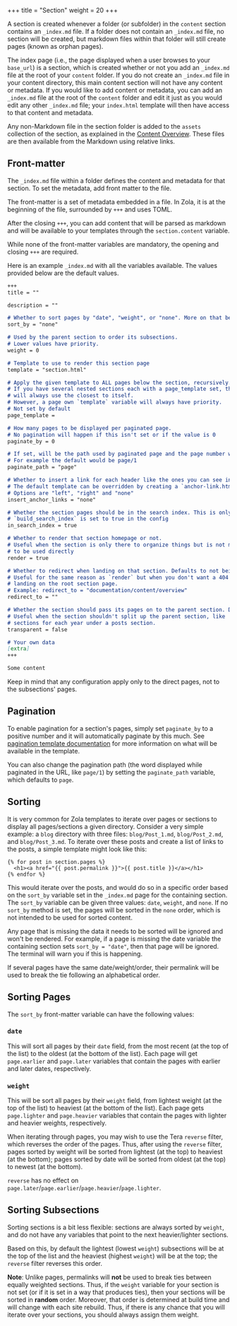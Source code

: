 +++
title = "Section"
weight = 20
+++

A section is created whenever a folder (or subfolder) in the `content` section contains an
`_index.md` file.  If a folder does not contain an `_index.md` file, no section will be
created, but markdown files within that folder will still create pages (known as orphan pages).

The index page (i.e., the page displayed when a user browses to your `base_url`) is a section,
which is created whether or not you add an `_index.md` file at the root of your `content` folder.
If you do not create an `_index.md` file in your content directory, this main content section will
not have any content or metadata.  If you would like to add content or metadata, you can add an
`_index.md` file at the root of the `content` folder and edit it just as you would edit any other
`_index.md` file; your `index.html` template will then have access to that content and metadata.

Any non-Markdown file in the section folder is added to the `assets` collection of the section, as explained in the [Content Overview](@/documentation/content/overview.md#assets-colocation). These files are then available from the Markdown using relative links.

## Front-matter

The `_index.md` file within a folder defines the content and metadata for that section.  To set
the metadata, add front matter to the file.

The front-matter is a set of metadata embedded in a file. In Zola,
it is at the beginning of the file, surrounded by `+++` and uses TOML.

After the closing `+++`, you can add content that will be parsed as markdown and will be available
to your templates through the `section.content` variable.

While none of the front-matter variables are mandatory, the opening and closing `+++` are required.

Here is an example `_index.md` with all the variables available.  The values provided below are the
default values.


```md
+++
title = ""

description = ""

# Whether to sort pages by "date", "weight", or "none". More on that below
sort_by = "none"

# Used by the parent section to order its subsections.
# Lower values have priority.
weight = 0

# Template to use to render this section page
template = "section.html"

# Apply the given template to ALL pages below the section, recursively.
# If you have several nested sections each with a page_template set, the page
# will always use the closest to itself.
# However, a page own `template` variable will always have priority.
# Not set by default
page_template =

# How many pages to be displayed per paginated page.
# No pagination will happen if this isn't set or if the value is 0
paginate_by = 0

# If set, will be the path used by paginated page and the page number will be appended after it.
# For example the default would be page/1
paginate_path = "page"

# Whether to insert a link for each header like the ones you can see in this site if you hover one
# The default template can be overridden by creating a `anchor-link.html` in the `templates` directory
# Options are "left", "right" and "none"
insert_anchor_links = "none"

# Whether the section pages should be in the search index. This is only used if
# `build_search_index` is set to true in the config
in_search_index = true

# Whether to render that section homepage or not.
# Useful when the section is only there to organize things but is not meant
# to be used directly
render = true

# Whether to redirect when landing on that section. Defaults to not being set.
# Useful for the same reason as `render` but when you don't want a 404 when
# landing on the root section page.
# Example: redirect_to = "documentation/content/overview"
redirect_to = ""

# Whether the section should pass its pages on to the parent section. Defaults to `false`.
# Useful when the section shouldn't split up the parent section, like
# sections for each year under a posts section.
transparent = false

# Your own data
[extra]
+++

Some content
```

Keep in mind that any configuration apply only to the direct pages, not to the subsections' pages.

## Pagination

To enable pagination for a section's pages, simply set `paginate_by` to a positive number and it will automatically
paginate by this much. See [pagination template documentation](@/documentation/templates/pagination.md) for more information
on what will be available in the template.

You can also change the pagination path (the word displayed while paginated in the URL, like `page/1`)
by setting the `paginate_path` variable, which defaults to `page`.

## Sorting
It is very common for Zola templates to iterate over pages or sections
to display all pages/sections a given directory.  Consider a very simple
example: a `blog` directory with three files: `blog/Post_1.md`,
`blog/Post_2.md`, and `blog/Post_3.md`.  To iterate over these posts and
create a list of links to the posts, a simple template might look like this:

```j2
{% for post in section.pages %}
  <h1><a href="{{ post.permalink }}">{{ post.title }}</a></h1>
{% endfor %}
```

This would iterate over the posts, and would do so in a specific order
based on the `sort_by` variable set in the `_index.md` page for the
containing section.  The `sort_by` variable can be given three values: `date`,
`weight`, and `none`.  If no `sort_by` method is set, the pages will be
sorted in the `none` order, which is not intended to be used for sorted content.

Any page that is missing the data it needs to be sorted will be ignored and
won't be rendered. For example, if a page is missing the date variable the
containing section sets `sort_by = "date"`, then that page will be ignored.
The terminal will warn you if this is happening.

If several pages have the same date/weight/order, their permalink will be used
to break the tie following an alphabetical order.

## Sorting Pages
The `sort_by` front-matter variable can have the following values:

### `date`
This will sort all pages by their `date` field, from the most recent (at the
top of the list) to the oldest (at the bottom of the list).  Each page will
get `page.earlier` and `page.later` variables that contain the pages with
earlier and later dates, respectively.

### `weight`
This will be sort all pages by their `weight` field, from lightest weight
(at the top of the list) to heaviest (at the bottom of the list).  Each
page gets `page.lighter` and `page.heavier` variables that contain the
pages with lighter and heavier weights, respectively.

When iterating through pages, you may wish to use the Tera `reverse` filter,
which reverses the order of the pages.  Thus, after using the `reverse` filter,
pages sorted by weight will be sorted from lightest (at the top) to heaviest
(at the bottom); pages sorted by date will be sorted from oldest (at the top)
to newest (at the bottom).

`reverse` has no effect on `page.later`/`page.earlier`/`page.heavier`/`page.lighter`.

## Sorting Subsections
Sorting sections is a bit less flexible: sections are always sorted by `weight`,
and do not have any variables that point to the next heavier/lighter sections.

Based on this, by default the lightest (lowest `weight`) subsections will be at
the top of the list and the heaviest (highest `weight`) will be at the top;
the `reverse` filter reverses this order.

**Note**: Unlike pages, permalinks will **not** be used to break ties between
equally weighted sections.  Thus, if the `weight` variable for your section is not set (or if it
is set in a way that produces ties), then your sections will be sorted in
**random** order. Moreover, that order is determined at build time and will
change with each site rebuild.  Thus, if there is any chance that you will
iterate over your sections, you should always assign them weight.
